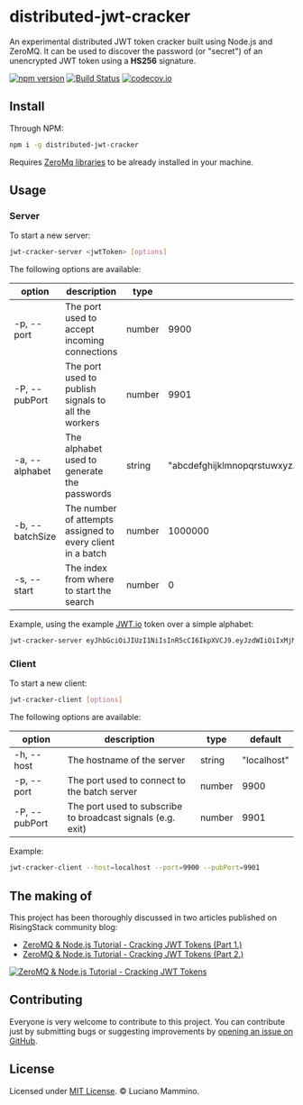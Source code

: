 # distributed-jwt-cracker

An experimental distributed JWT token cracker built using Node.js and ZeroMQ.
It can be used to discover the password (or "secret") of an unencrypted JWT token
using a **HS256** signature.

[![npm version](https://badge.fury.io/js/distributed-jwt-cracker.svg)](http://badge.fury.io/js/distributed-jwt-cracker)
[![Build Status](https://travis-ci.org/lmammino/distributed-jwt-cracker.svg?branch=master)](https://travis-ci.org/lmammino/distributed-jwt-cracker)
[![codecov.io](https://codecov.io/gh/lmammino/distributed-jwt-cracker/coverage.svg?branch=master)](https://codecov.io/gh/lmammino/distributed-jwt-cracker)


## Install

Through NPM:

```bash
npm i -g distributed-jwt-cracker
```

Requires [ZeroMq libraries](http://zeromq.org/intro:get-the-software) to be already installed in your machine.

## Usage

### Server
To start a new server:

```bash
jwt-cracker-server <jwtToken> [options]
```

The following options are available:

| option | description | type | default |
| --- | --- | --- | --- |
| -p, --port | The port used to accept incoming connections | number | 9900 |
| -P, --pubPort | The port used to publish signals to all the workers | number | 9901 |
| -a, --alphabet | The alphabet used to generate the passwords | string | "abcdefghijklmnopqrstuwxyzABCDEFGHIJKLMNOPQRSTUWXYZ0123456789" |
| -b, --batchSize | The number of attempts assigned to every client in a batch | number | 1000000 |
| -s, --start | The index from where to start the search | number | 0 |

Example, using the example [JWT.io](https://jwt.io) token over a simple alphabet:

```bash
jwt-cracker-server eyJhbGciOiJIUzI1NiIsInR5cCI6IkpXVCJ9.eyJzdWIiOiIxMjM0NTY3ODkwIiwibmFtZSI6IkpvaG4gRG9lIiwiYWRtaW4iOnRydWV9.TJVA95OrM7E2cBab30RMHrHDcEfxjoYZgeFONFh7HgQ -a=abcdefghijklmnopqrstuwxyz
```

### Client

To start a new client:

```bash
jwt-cracker-client [options]
```

The following options are available:

| option | description | type | default |
| --- | --- | --- | --- |
| -h, --host | The hostname of the server | string | "localhost" |
| -p, --port | The port used to connect to the batch server | number | 9900 |
| -P, --pubPort | The port used to subscribe to broadcast signals (e.g. exit) | number | 9901 |

Example:

```bash
jwt-cracker-client --host=localhost --port=9900 --pubPort=9901
```


## The making of

This project has been thoroughly discussed in two articles published on RisingStack community blog:
 
 - [ZeroMQ & Node.js Tutorial - Cracking JWT Tokens (Part 1.)](https://community.risingstack.com/zeromq-node-js-cracking-jwt-tokens-1/)
 - [ZeroMQ & Node.js Tutorial - Cracking JWT Tokens (Part 2.)](https://community.risingstack.com/zeromq-node-js-cracking-jwt-tokens-part2/)
 
[![ZeroMQ & Node.js Tutorial - Cracking JWT Tokens](https://blog-assets.risingstack.com/community/luciano/zeromq-nodejs-tutorial-cracking-jwt-tokens.png)](https://community.risingstack.com/zeromq-node-js-cracking-jwt-tokens-1/)


## Contributing

Everyone is very welcome to contribute to this project.
You can contribute just by submitting bugs or suggesting improvements by
[opening an issue on GitHub](https://github.com/lmammino/distributed-jwt-cracker/issues).


## License

Licensed under [MIT License](LICENSE). © Luciano Mammino.
